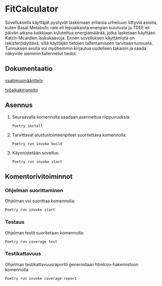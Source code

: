 
# FitCalculator

Sovelluksella käyttäjät pystyvät laskemaan erilaisia urheiluun liittyviä asioita, kuten Basal Metabolic rate eli lepoaikaista energian kulutusta ja TDEE eli päivän aikana kaikkiaan kulutettua energiamäärää, jotka lasketaan käyttäen Katch-Mcardlen laskukaavoja. Ennen sovelluksen käyttämistä on rekisteröidyttävä, sillä käyttäjän tietojen tallentamiseen tarvitaan tunnusta. Tunnuksen avulla voi myöhemmin kirjautua uudelleen takaisin ja saada näkyville aiemmin tallennetut tiedot. 


## Dokumentaatio

[vaatimusmäärittely](https://github.com/Neroniuoso/ot-harjoitustyo/blob/master/dokumentaatio/Alustava_vaatimusmaarittely.md)

[työaikakirjanpito](https://github.com/Neroniuoso/ot-harjoitustyo/blob/master/dokumentaatio/tuntikirjanpito.md)

## Asennus

1. Seuraavalla komennolla saadaan asennettua riippuvuuksia:

    ```Poetry install```

2. Tarvittavat alustustoimeenpiteet suoritettava komennolla:
    
    ```Poetry run invoke build```

3. Käynnistetään sovellus:

    ```Poetry run invoke start```

## Komentorivitoiminnot

### Ohjelman suorittaminen
Ohjelman voi suorittaa komennolla:
    
    Poetry run invoke start 

### Testaus
Ohjelman testit suoritetaan komennolla:
     
    Poetry run coverage test

### Testikattavuus
Ohjelman testikattavuusraportti generoidaan htmlcov-hakemistoon komennolla:

    Poetry run invoke coverage-report
